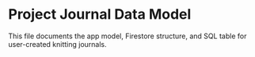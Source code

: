 # Project Journal Data Model
This file documents the app model, Firestore structure, and SQL table for user-created knitting journals.

